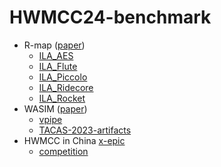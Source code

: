 # HWMCC24-benchmark

- R-map ([paper](https://ieeexplore.ieee.org/document/10178019))
  - [ILA_AES](https://github.com/zhanghongce/ILA_AES)
  - [ILA_Flute](https://github.com/zhanghongce/ILA_Flute)
  - [ILA_Piccolo](https://github.com/zhanghongce/ILA_Piccolo)
  - [ILA_Ridecore](https://github.com/zhanghongce/ILA_Ridecore)
  - [ILA_Rocket](https://github.com/zhanghongce/ILA_Rocket)
- WASIM ([paper](https://scholar.google.com/citations?view_op=view_citation&hl=zh-CN&user=C0Fiv5oAAAAJ&citation_for_view=C0Fiv5oAAAAJ:_FxGoFyzp5QC))
  - [vpipe](https://github.com/zhanghongce/vpipe-mc)
  - [TACAS-2023-artifacts](https://github.com/fangwenji/tacas23-wasim)
- HWMCC in China [x-epic](https://gitee.com/eda2_xiakedao/x-epic-2024)
  - [competition](https://xiakedao.eda2.com/competitions/268885b5-7419-4378-8404-006c0817e6c6/overview)